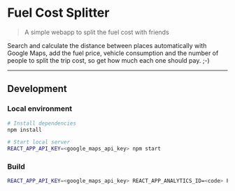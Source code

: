 # Fuel Cost Splitter

> A simple webapp to split the fuel cost with friends

Search and calculate the distance between places automatically with Google Maps, add the fuel price, vehicle consumption and the number of people to split the trip cost, so get how much each one should pay. ;-)


---

## Development 

### Local environment

```bash
# Install dependencies
npm install

# Start local server
REACT_APP_API_KEY=<google_maps_api_key> npm start
```

### Build
```bash
REACT_APP_API_KEY=<google_maps_api_key> REACT_APP_ANALYTICS_ID=<code> PUBLIC_URL=<url> npm run build
```
